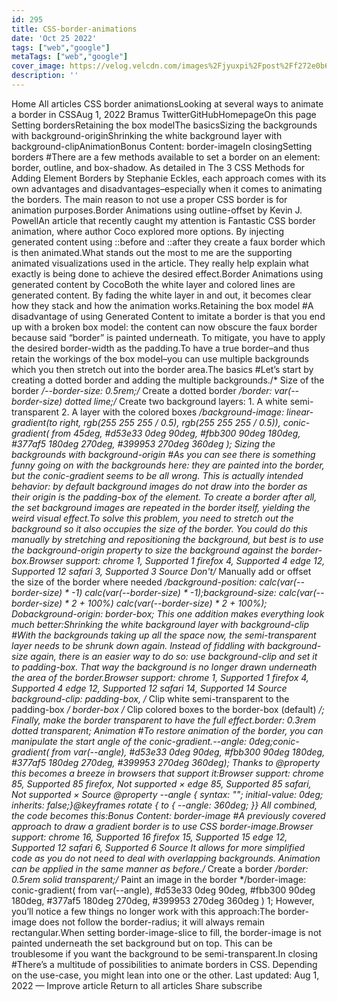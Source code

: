```yaml
---
id: 295
title: CSS-border-animations
date: 'Oct 25 2022'
tags: ["web","google"]
metaTags: ["web","google"]
cover_image: https://velog.velcdn.com/images%2Fjyuxpi%2Fpost%2Ff272e0b6-0bd0-4e34-80f5-ab2cde66ea48%2Fimage.png
description: ''
---
```


 Home  All articles CSS border animationsLooking at several ways to animate a border in CSSAug 1, 2022   Bramus TwitterGitHubHomepageOn this page Setting bordersRetaining the box modelThe basicsSizing the backgrounds with background-originShrinking the white background layer with background-clipAnimationBonus Content: border-imageIn closingSetting borders #There are a few methods available to set a border on an element: border, outline, and box-shadow. As detailed in The 3 CSS Methods for Adding Element Borders by Stephanie Eckles, each approach comes with its own advantages and disadvantages–especially when it comes to animating the borders. The main reason to not use a proper CSS border is for animation purposes.Border Animations using outline-offset by Kevin J. PowellAn article that recently caught my attention is Fantastic CSS border animation, where author Coco explored more options. By injecting generated content using ::before and ::after they create a faux border which is then animated.What stands out the most to me are the supporting animated visualizations used in the article. They really help explain what exactly is being done to achieve the desired effect.Border Animations using generated content by CocoBoth the white layer and colored lines are generated content. By fading the white layer in and out, it becomes clear how they stack and how the animation works.Retaining the box model #A disadvantage of using Generated Content to imitate a border is that you end up with a broken box model: the content can now obscure the faux border because said “border” is painted underneath. To mitigate, you have to apply the desired border-width as the padding.To have a true border–and thus retain the workings of the box model–you can use multiple backgrounds which you then stretch out into the border area.The basics #Let’s start by creating a dotted border and adding the multiple backgrounds./* Size of the border */--border-size: 0.5rem;/* Create a dotted border */border: var(--border-size) dotted lime;/* Create two background layers:   1. A white semi-transparent   2. A layer with the colored boxes */background-image:  linear-gradient(to right, rgb(255 255 255 / 0.5), rgb(255 255 255 / 0.5)),  conic-gradient(    from 45deg,    #d53e33 0deg 90deg,    #fbb300 90deg 180deg,    #377af5 180deg 270deg,    #399953 270deg 360deg  ); Sizing the backgrounds with background-origin #As you can see there is something funny going on with the backgrounds here: they are painted into the border, but the conic-gradient seems to be all wrong. This is actually intended behavior: by default background images do not draw into the border as their origin is the padding-box of the element. To create a border after all, the set background images are repeated in the border itself, yielding the weird visual effect.To solve this problem, you need to stretch out the background so it also occupies the size of the border. You could do this manually by stretching and repositioning the background, but best is to use the background-origin property to size the background against the border-box.Browser support: chrome 1, Supported   1   firefox 4, Supported   4   edge 12, Supported   12   safari 3, Supported   3    Source  Don't/* Manually add or offset the size of the border where needed */background-position: calc(var(--border-size) * -1) calc(var(--border-size) * -1);background-size: calc(var(--border-size) * 2 + 100%) calc(var(--border-size) * 2 + 100%); Dobackground-origin: border-box; This one addition makes everything look much better:Shrinking the white background layer with background-clip #With the backgrounds taking up all the space now, the semi-transparent layer needs to be shrunk down again. Instead of fiddling with background-size again, there is an easier way to do so: use background-clip and set it to padding-box. That way the background is no longer drawn underneath the area of the border.Browser support: chrome 1, Supported   1   firefox 4, Supported   4   edge 12, Supported   12   safari 14, Supported   14    Source  background-clip:  padding-box, /* Clip white semi-transparent to the padding-box */  border-box /* Clip colored boxes to the border-box (default) */; Finally, make the border transparent to have the full effect.border: 0.3rem dotted transparent; Animation #To restore animation of the border, you can manipulate the start angle of the conic-gradient.--angle: 0deg;conic-gradient(  from var(--angle),  #d53e33 0deg 90deg,  #fbb300 90deg 180deg,  #377af5 180deg 270deg,  #399953 270deg 360deg); Thanks to @property this becomes a breeze in browsers that support it:Browser support: chrome 85, Supported   85   firefox, Not supported   ×   edge 85, Supported   85   safari, Not supported   ×    Source  @property --angle {  syntax: "<angle>";  initial-value: 0deg;  inherits: false;}@keyframes rotate {  to {    --angle: 360deg;  }} All combined, the code becomes this:Bonus Content: border-image #A previously covered approach to draw a gradient border is to use CSS border-image.Browser support: chrome 16, Supported   16   firefox 15, Supported   15   edge 12, Supported   12   safari 6, Supported   6    Source  It allows for more simplified code as you do not need to deal with overlapping backgrounds. Animation can be applied in the same manner as before./* Create a border */border: 0.5rem solid transparent;/* Paint an image in the border */border-image:  conic-gradient(    from var(--angle),    #d53e33 0deg 90deg,    #fbb300 90deg 180deg,    #377af5 180deg 270deg,    #399953 270deg 360deg  ) 1; However, you’ll notice a few things no longer work with this approach:The border-image does not follow the border-radius; it will always remain rectangular.When setting border-image-slice to fill, the border-image is not painted underneath the set background but on top. This can be troublesome if you want the background to be semi-transparent.In closing #There’s a multitude of possibilities to animate borders in CSS. Depending on the use-case, you might lean into one or the other. Last updated: Aug 1, 2022  —  Improve article   Return to all articles   Share   subscribe 
